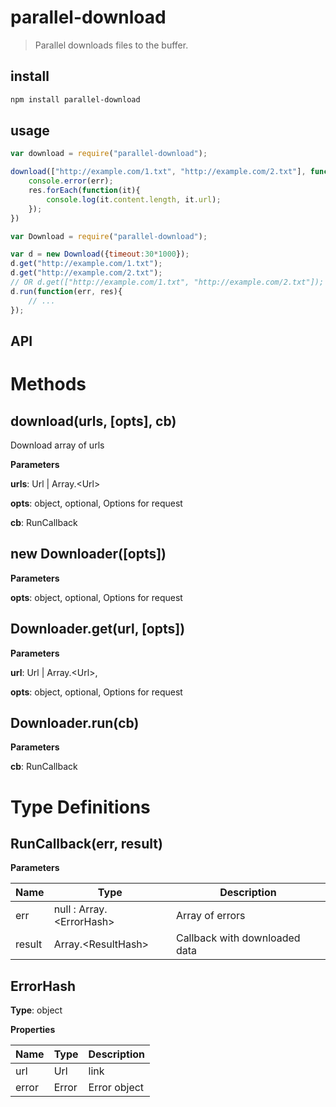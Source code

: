 # parallel-download

> Parallel downloads files to the buffer.

## install
```bash
npm install parallel-download
```

## usage 
```js
var download = require("parallel-download");

download(["http://example.com/1.txt", "http://example.com/2.txt"], function(err, res){
	console.error(err);
    res.forEach(function(it){
    	console.log(it.content.length, it.url);
    });
})
```

```js
var Download = require("parallel-download");

var d = new Download({timeout:30*1000});
d.get("http://example.com/1.txt");
d.get("http://example.com/2.txt");
// OR d.get(["http://example.com/1.txt", "http://example.com/2.txt"]);
d.run(function(err, res){
	// ...
});
```

## API

Methods
===

download(urls, [opts], cb)
-----------------------------
Download array of urls

**Parameters**

**urls**: Url | Array.&lt;Url&gt;

**opts**: object, optional, Options for request

**cb**: RunCallback

new Downloader([opts])
-----------------------------

**Parameters**

**opts**: object,  optional, Options for request


Downloader.get(url, [opts]) 
-----------------------------

**Parameters**

**url**: Url | Array.&lt;Url&gt;, 

**opts**: object, optional, Options for request



Downloader.run(cb) 
-----------------------------

**Parameters**

**cb**: RunCallback



Type Definitions
===

RunCallback(err, result)
-----------------------------

**Parameters**

| Name | Type | Description |
|------|------|-------------|
| err | null : Array.&lt;ErrorHash&gt; | Array of errors |
| result | Array.&lt;ResultHash&gt; | Callback with downloaded data |


ErrorHash
-----------------------------

**Type**: object

**Properties**

| Name | Type | Description |
|------|------|-------------|
| url | Url | link |
| error | Error | Error object |
